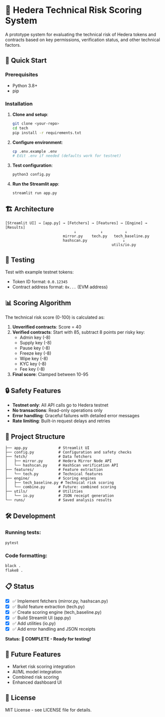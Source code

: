 # 🔐 Hedera Technical Risk Scoring System

A prototype system for evaluating the technical risk of Hedera tokens and contracts based on key permissions, verification status, and other technical factors.

## 🚀 Quick Start

### Prerequisites
- Python 3.8+
- pip

### Installation

1. **Clone and setup**:
   ```bash
   git clone <your-repo>
   cd tech
   pip install -r requirements.txt
   ```

2. **Configure environment**:
   ```bash
   cp .env.example .env
   # Edit .env if needed (defaults work for testnet)
   ```

3. **Test configuration**:
   ```bash
   python3 config.py
   ```

4. **Run the Streamlit app**:
   ```bash
   streamlit run app.py
   ```

## 🏗️ Architecture

```
[Streamlit UI] → [app.py] → [Fetchers] → [Features] → [Engine] → [Results]
                               ↓           ↓          ↓
                          mirror.py    tech.py   tech_baseline.py
                          hashscan.py                ↓
                                                utils/io.py
```

## 🧪 Testing

Test with example testnet tokens:
- Token ID format: `0.0.12345`
- Contract address format: `0x...` (EVM address)

## 📊 Scoring Algorithm

The technical risk score (0-100) is calculated as:

1. **Unverified contracts**: Score = 40
2. **Verified contracts**: Start with 85, subtract 8 points per risky key:
   - Admin key (-8)
   - Supply key (-8) 
   - Pause key (-8)
   - Freeze key (-8)
   - Wipe key (-8)
   - KYC key (-8)
   - Fee key (-8)
3. **Final score**: Clamped between 10-95

## 🔒 Safety Features

- **Testnet only**: All API calls go to Hedera testnet
- **No transactions**: Read-only operations only
- **Error handling**: Graceful failures with detailed error messages
- **Rate limiting**: Built-in request delays and retries

## 📁 Project Structure

```
├── app.py              # Streamlit UI
├── config.py           # Configuration and safety checks
├── fetch/              # Data fetchers
│   ├── mirror.py       # Hedera Mirror Node API
│   └── hashscan.py     # HashScan verification API
├── features/           # Feature extraction
│   └── tech.py         # Technical features
├── engine/             # Scoring engines
│   ├── tech_baseline.py # Technical risk scoring
│   └── combine.py      # Future: combined scoring
├── utils/              # Utilities
│   └── io.py           # JSON receipt generation
└── runs/               # Saved analysis results
```

## 🛠️ Development

### Running tests:
```bash
pytest
```

### Code formatting:
```bash
black .
flake8 .
```

## 📋 Status

- [x] ✅ Implement fetchers (mirror.py, hashscan.py)
- [x] ✅ Build feature extraction (tech.py)
- [x] ✅ Create scoring engine (tech_baseline.py)
- [x] ✅ Build Streamlit UI (app.py)
- [x] ✅ Add utilities (io.py)
- [x] ✅ Add error handling and JSON receipts

**Status: 🎉 COMPLETE - Ready for testing!**

## 🔮 Future Features

- Market risk scoring integration
- AI/ML model integration
- Combined risk scoring
- Enhanced dashboard UI

## 📄 License

MIT License - see LICENSE file for details.